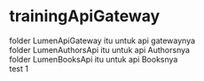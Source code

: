 # trainingApiGateway
folder LumenApiGateway itu untuk api gatewaynya <br/>
folder LumenAuthorsApi itu untuk api Authorsnya <br/>
folder LumenBooksApi itu untuk api Booksnya <br/>
test 1